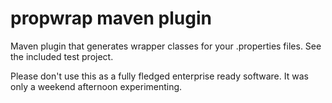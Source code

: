 propwrap maven plugin
=======

Maven plugin that generates wrapper classes for your .properties files. See the included test project.

Please don't use this as a fully fledged enterprise ready software. It was only a weekend afternoon experimenting.